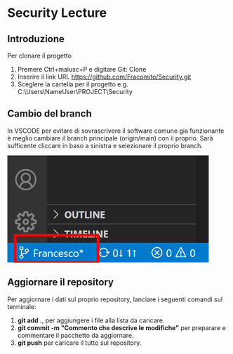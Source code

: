 # Security Lecture
## Introduzione
Per clonare il progetto 
1. Premere Ctrl+maiusc+P e digitare Git: Clone
2. Inserire il link URL https://github.com/Fracomito/Security.git
3. Sceglere la cartella per il progetto e.g. C:\Users\NameUser\PROJECT\Security

## Cambio del branch
In VSCODE per evitare di sovrascrivere il software comune gia funzionante è meglio 
cambiare il branch principale (origin/main) con il proprio. Sarà sufficente cliccare
in baso a sinistra e selezionare il proprio branch.  

![Cambio_Branch](images/Cambio_Branch.png)  

## Aggiornare il repository
Per aggiornare i dati sul proprio repository, lanciare i seguenti comandi sul terminale:
1. **git add .**, per aggiungere i file alla lista da caricare.
2. **git commit -m "Commento che descrive le modifiche"** per preparare e commentare il 
pacchetto da aggiornare.
3. **git push** per caricare il tutto sul repository.



